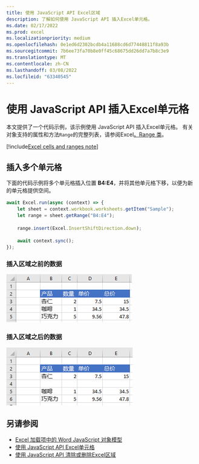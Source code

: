 ```yaml
---
title: 使用 JavaScript API Excel区域
description: 了解如何使用 JavaScript API 插入Excel单元格。
ms.date: 02/17/2022
ms.prod: excel
ms.localizationpriority: medium
ms.openlocfilehash: 0e1ed6d2302bcdb4a11688cd6d77448811f8a93b
ms.sourcegitcommit: 7b6ee73fa70b8e0ff45c68675dd26dd7a7b8c3e9
ms.translationtype: MT
ms.contentlocale: zh-CN
ms.lasthandoff: 03/08/2022
ms.locfileid: "63340545"
---
```

# <a name="insert-a-range-of-cells-using-the-excel-javascript-api"></a>使用 JavaScript API 插入Excel单元格

本文提供了一个代码示例，该示例使用 JavaScript API 插入Excel单元格。 有关对象支持的属性和方法`Range`的完整列表，请参阅Excel[。Range 类](/javascript/api/excel/excel.range)。

[!include[Excel cells and ranges note](../includes/note-excel-cells-and-ranges.md)]

## <a name="insert-a-range-of-cells"></a>插入多个单元格

下面的代码示例将多个单元格插入位置 **B4:E4**，并将其他单元格下移，以便为新的单元格提供空间。

```js
await Excel.run(async (context) => {
    let sheet = context.workbook.worksheets.getItem("Sample");
    let range = sheet.getRange("B4:E4");

    range.insert(Excel.InsertShiftDirection.down);

    await context.sync();
});
```

### <a name="data-before-range-is-inserted"></a>插入区域之前的数据

![插入Excel之前数据。](../images/excel-ranges-start.png)

### <a name="data-after-range-is-inserted"></a>插入区域之后的数据

![插入Excel后数据。](../images/excel-ranges-after-insert.png)

## <a name="see-also"></a>另请参阅

- [Excel 加载项中的 Word JavaScript 对象模型](excel-add-ins-core-concepts.md)
- [使用 JavaScript API Excel单元格](excel-add-ins-cells.md)
- [使用 JavaScript API 清除或删除Excel区域](excel-add-ins-ranges-clear-delete.md)
